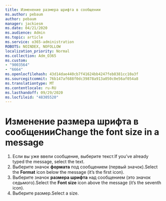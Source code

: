```yaml
---
title: Изменение размера шрифта в сообщении
ms.author: pebaum
author: pebaum
manager: jackiesm
ms.date: 04/21/2020
ms.audience: Admin
ms.topic: article
ms.service: o365-administration
ROBOTS: NOINDEX, NOFOLLOW
localization_priority: Normal
ms.collection: Adm_O365
ms.custom:
- "9003564"
- "6664"
ms.openlocfilehash: 43d14dae440cb7f41624bb4247feb8381cc10a3f
ms.sourcegitcommit: 76b147af688f0dc39878a913a050c0e56af054a8
ms.translationtype: MT
ms.contentlocale: ru-RU
ms.lasthandoff: 09/29/2020
ms.locfileid: "48305520"
---
```

# <a name="change-the-font-size-in-a-message"></a><span data-ttu-id="85f01-102">Изменение размера шрифта в сообщении</span><span class="sxs-lookup"><span data-stu-id="85f01-102">Change the font size in a message</span></span>

1. <span data-ttu-id="85f01-103">Если вы уже ввели сообщение, выберите текст.</span><span class="sxs-lookup"><span data-stu-id="85f01-103">If you’ve already typed the message, select the text.</span></span>
2. <span data-ttu-id="85f01-104">Выберите значок  **формата** под сообщением (первый значок).</span><span class="sxs-lookup"><span data-stu-id="85f01-104">Select the  **Format** icon below the message (it’s the first icon).</span></span>
3. <span data-ttu-id="85f01-105">Выберите значок  **размера шрифта**  над сообщением (это значок седьмого).</span><span class="sxs-lookup"><span data-stu-id="85f01-105">Select the  **Font size**  icon above the message (it’s the seventh icon).</span></span>
4. <span data-ttu-id="85f01-106">Выберите размер.</span><span class="sxs-lookup"><span data-stu-id="85f01-106">Select a size.</span></span>
